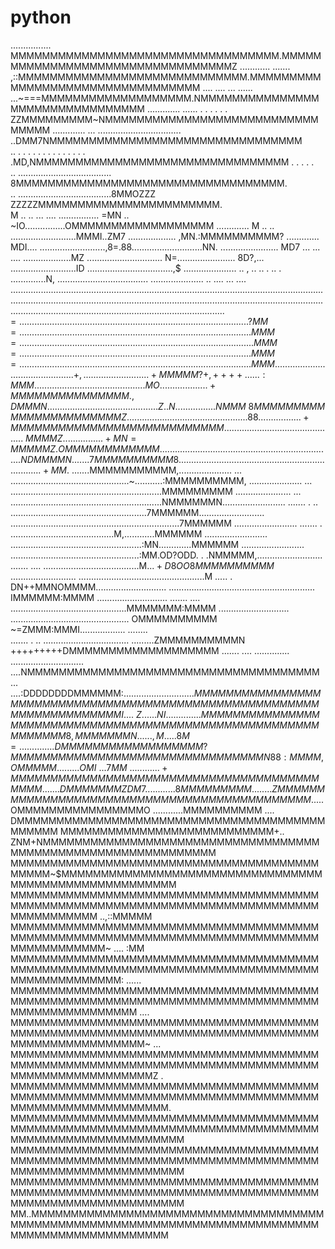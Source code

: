 # python
................ MMMMMMMMMMMMMMMMMMMMMMMMMMMMMMMMMM.MMMMMMMMMMMMMMMMMMMMMMMMMMMMMMMMMZ ............
.......             ,::MMMMMMMMMMMMMMMMMMMMMMMMMMMMM.MMMMMMMMMMMMMMMMMMMMMMMMMMMMMMMMM .... .... ...
......                    ...~===MMMMMMMMMMMMMMMMMMM.NMMMMMMMMMMMMMMMMMMMMMMMMMMMMMMMM .............
......                     .  . .  . . . ZZMMMMMMMMM~NMMMMMMMMMMMMMMMMMMMMMMMMMMMMMMMM .............
...          ................................. ..DMM7NMMMMMMMMMMMMMMMMMMMMMMMMMMMMMMMM              
 ..           .  . .  . .  .  . .  . .  . .  . . .MD,NMMMMMMMMMMMMMMMMMMMMMMMMMMMMMMMM .  . .  . .  
 ..          ..................................... 8MMMMMMMMMMMMMMMMMMMMMMMMMMMMMMMMMM.             
 ..          .....................................8MMOZZZ ZZZZZMMMMMMMMMMMMMMMMMMMMMMM.             
M .. ..      ... .... ................ =MN  ..  ~IO................OMMMMMMMMMMMMMMMMMM .............
M .. ..      ..........................MMMI..ZM7  ................... ,MN.:MMMMMMMMMM? .............
MDI....      ..........................,8=.88............................NN. .......................
MD7 ...      ... .... ...................MZ .............................. N=.......................
8D?,...      ..........................ID ..................................,$ .....................
.. , ..       .. . .. . ..............N, ....................................  .....................
.. ....      ... .... ...............$..............................................................
.. . ..      ... .... ..............................................................................
.... .       .......................................................................................
...    ....................................................................... =  ..................
...    ......................................................................?MM=...................
...    ......................................................................MMM=...................
...   .......................................................................MMM=...................
...    ......................................................................MMM=...................
...    ......................................................................MMM ...................
...   .......................+,..........................+MMMMM?+,++++......:MMM ...................
...    ......................M O.................  .  . +MMMMMMMMMMMMMMM. ,DMMMN ...................
...    ......................Z..N................NMMM ~8MMMMMMMMMMMMMMMMMMMMMMMZ....................
...   .........................88 .................+MMMMMMMMMMMMMMMMMMMMMMMMMMM ....................
...    ......................~MMMMZ ................+MN=MMMMMZ .  OMMMMMMMMMMMM ....................
...    ..............................................NDMMMMN.......7MMMMMMMMMM8.....................
...    .............................................. +MM$. .......MMMMMMMMMMM,.....................
...    ...............................................~...........:MMMMMMMMMM, .....................
...    ............................................................MMMMMMMMM  ......................
...    ............................................................NMMMMMMN.........................
....... . .. ......................................................7MMMMMM..........................
...................................................................7MMMMMM .........................
.......   .  .........................................M,............MMMMMM .........................
....................................................:MN.............MMMMMM .........................
...................................................:MM.OD?ODD.  . .NMMMMM,..........................
....... .... ......................................M$...+D8OO8MMMMMMMMMM$ ..........................
..................................................M ..... . DN++MMNOMMMM............................
.......................................................... IMMMMMM:MMMM ............................
....... .... ..............................................MMMMMMM:MMMM ............................
............................................... OMMMMMMMMMM ~=ZMMM:MMMI.................. ........  
....... . .. ..................................  .........ZMMMMMMMMMMN +++++++++DMMMMMMMMMMMMMMMMMMM
....... .... .............. ............................. ....NMMMMMMMMMMMMMMMMMMMMMMMMMMMMMMMMMMMMM
...    ....:DDDDDDDDMMMMMM:............................$MMMMMMMMMMMMMMMMMMMMMMMMMMMMMMMMMMMMMMMMMMMM
MMMMMMMMMMMMMMMMMMMMMMMMMI....~Z......NI..............MMMMMMMMMMMMMMMMMMMMMMMMMMMMMMMMMMMMMMMMMMMMMM
MMMMMMMMMMMMMMM8,MMMMMMMN......,M..... 8M= ..............DMMMMMMMMMMMMMMMMMM?MMMMMMMMMMMMMMMMMMMMMMM
MMMMMMMMMN88:MMMM,OMMMMM.........OMI~...7MM~............+MMMMMMMMMMMMMMMMMMMMMMMMMMMMMMMMMMMMMMMMMMM
.......    DMMMMMMMZDM7............8MMMMMMMMM  ........ZMMMMMMMMMMMMMMMMMMMMMMMMMMMMMMMMMMMMMMMMMMMM
.....$OMMMMMMMMMMMMMMMMO ............MMMMMMMMMM  .... DMMMMMMMMMMMMMMMMMMMMMMMMMMMMMMMMMMMMMMMMMMMMM
MMMMMMMMMMMMMMMMMMMMMMMMMMM+..    ZNM+NMMMMMMMMMMMMMMMMMMMMMMMMMMMMMMMMMMMMMMMMMMMMMMMMMMMMMMMMMMMMM
MMMMMMMMMMMMMMMMMMMMMMMMMMMMMMMMMMMMMMMMMMMM~$MMMMMMMMMMMMMMMMMMMMMMMMMMMMMMMMMMMMMMMMMMMMMMMMMMMMMM
MMMMMMMMMMMMMMMMMMMMMMMMMMMMMMMMMMMMMMMMMMMMMMMMMMMMMMMMMMMMMMMMMMMMMMMMMMMMMMMMMMMMMMMMM ..,::MMMMM
MMMMMMMMMMMMMMMMMMMMMMMMMMMMMMMMMMMMMMMMMMMMMMMMMMMMMMMMMMMMMMMMMMMMMMMMMMMMMMMMMMMMMMMMMM~ .... :MM
MMMMMMMMMMMMMMMMMMMMMMMMMMMMMMMMMMMMMMMMMMMMMMMMMMMMMMMMMMMMMMMMMMMMMMMMMMMMMMMMMMMMMMMMMMMM: ......
MMMMMMMMMMMMMMMMMMMMMMMMMMMMMMMMMMMMMMMMMMMMMMMMMMMMMMMMMMMMMMMMMMMMMMMMMMMMMMMMMMMMMMMMMMMMMM  ....
MMMMMMMMMMMMMMMMMMMMMMMMMMMMMMMMMMMMMMMMMMMMMMMMMMMMMMMMMMMMMMMMMMMMMMMMMMMMMMMMMMMMMMMMMMMMMMM~ ...
MMMMMMMMMMMMMMMMMMMMMMMMMMMMMMMMMMMMMMMMMMMMMMMMMMMMMMMMMMMMMMMMMMMMMMMMMMMMMMMMMMMMMMMMMMMMMMMMZ  .
MMMMMMMMMMMMMMMMMMMMMMMMMMMMMMMMMMMMMMMMMMMMMMMMMMMMMMMMMMMMMMMMMMMMMMMMMMMMMMMMMMMMMMMMMMMMMMMMMM. 
MMMMMMMMMMMMMMMMMMMMMMMMMMMMMMMMMMMMMMMMMMMMMMMMMMMMMMMMMMMMMMMMMMMMMMMMMMMMMMMMMMMMMMMMMMMMMMMMMMMM
MMMMMMMMMMMMMMMMMMMMMMMMMMMMMMMMMMMMMMMMMMMMMMMMMMMMMMMMMMMMMMMMMMMMMMMMMMMMMMMMMMMMMMMMMMMMMMMMMMMM
MMMMMMMMMMMMMMMMMMMMMMMMMMMMMMMMMMMMMMMMMMMMMMMMMMMMMMMMMMMMMMMMMMMMMMMMMMMMMMMMMMMMMMMMMMMMMMMMMMMM
MM..MMMMMMMMMMMMMMMMMMMMMMMMMMMMMMMMMMMMMMMMMMMMMMMMMMMMMMMMMMMMMMMMMMMMMMMMMMMMMMMMMMMMMMMMMMMMMMMM
                                                                                    

